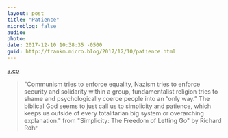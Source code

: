 ```yaml
---
layout: post
title: "Patience"
microblog: false
audio: 
photo: 
date: 2017-12-10 10:38:35 -0500
guid: http://frankm.micro.blog/2017/12/10/patience.html
---
```

 [a.co](http://a.co/hsr9Snu)

> "Communism tries to enforce equality, Nazism tries to enforce security and solidarity within a group, fundamentalist religion tries to shame and psychologically coerce people into an “only way.” The biblical God seems to just call us to simplicity and patience, which keeps us outside of every totalitarian big system or overarching explanation." from "Simplicity: The Freedom of Letting Go" by Richard Rohr
